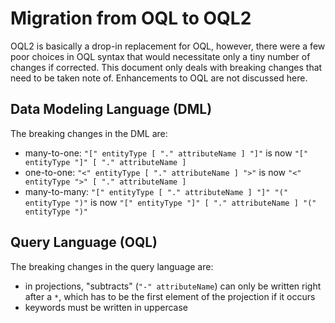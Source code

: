 Migration from OQL to OQL2
==========================

OQL2 is basically a drop-in replacement for OQL, however, there were a few poor choices in OQL syntax that would necessitate only a tiny number of changes if corrected. This document only deals with breaking changes that need to be taken note of. Enhancements to OQL are not discussed here.

Data Modeling Language (DML)
----------------------------

The breaking changes in the DML are:

- many-to-one: `"[" entityType [ "." attributeName ] "]"` is now `"[" entityType "]" [ "." attributeName ]`
- one-to-one: `"<" entityType [ "." attributeName ] ">"` is now `"<" entityType ">" [ "." attributeName ]`
- many-to-many: `"[" entityType [ "." attributeName ] "]" "(" entityType ")"` is now `"[" entityType "]" [ "." attributeName ] "(" entityType ")"`

Query Language (OQL)
--------------------

The breaking changes in the query language are:

- in projections, "subtracts" (`"-" attributeName`) can only be written right after a `*`, which has to be the first element of the projection if it occurs
- keywords must be written in uppercase